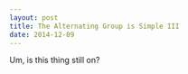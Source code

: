 ```yaml
---
layout: post
title: The Alternating Group is Simple III
date: 2014-12-09
---
```


Um, is this thing still on?
